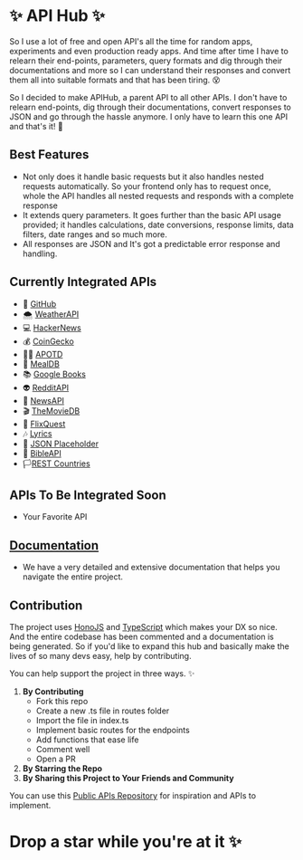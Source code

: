 # ✨ API Hub ✨

So I use a lot of free and open API's all the time for random apps, experiments and even production ready apps. And time after time I have to relearn their end-points, parameters, query formats and dig through their documentations and more so I can understand their responses and convert them all into suitable formats and that has been tiring. 😵

So I decided to make APIHub, a parent API to all other APIs. I don't have to relearn end-points, dig through their documentations, convert responses to JSON and go through the hassle anymore. I only have to learn this one API and that's it! 🥳

## Best Features

- Not only does it handle basic requests but it also handles nested requests automatically. So your frontend only has to request once, whole the API handles all nested requests and responds with a complete response
- It extends query parameters. It goes further than the basic API usage provided; it handles calculations, date conversions, response limits, data filters, date ranges and so much more.
- All responses are JSON and It's got a predictable error response and handling.

## Currently Integrated APIs

- 🐙 [GitHub](https://api.github.com/)
- 🌨 [WeatherAPI](https://api.weatherapi.com/)
- 💻 [HackerNews](https://hacker-news.firebaseio.com/)
- 💰 [CoinGecko](https://api.coingecko.com/)
- 👩‍🚀 [APOTD](https://api.nasa.gov/)
- 🥙 [MealDB](https://themealdb.com)
- 📚 [Google Books](https://www.googleapis.com)
- 👽 [RedditAPI](https://www.reddit.com)
- 📰 [NewsAPI](https://newsapi.org)
- 🎬 [TheMovieDB](https://api.themoviedb.org)
- 🍿 [FlixQuest](https://flixquest-api.vercel.app)
- 🎶 [Lyrics](https://api.lyrics.ovh)
- 👤 [JSON Placeholder](https://jsonplaceholder.typicode.com)
- :book: [BibleAPI](https://rapidapi.com/ajith/api/holy-bible/)
- 🏳️[REST Countries](https://restcountries.com)

## APIs To Be Integrated Soon

- Your Favorite API

## [Documentation](https://apihub-seven.vercel.app/)

- We have a very detailed and extensive documentation that helps you navigate the entire project.

## Contribution

The project uses [HonoJS](https://hono.dev/) and [TypeScript](https://www.typescriptlang.org/) which makes your DX so nice. And the entire codebase has been commented and a documentation is being generated. So if you'd like to expand this hub and basically make the lives of so many devs easy, help by contributing.

You can help support the project in three ways. ✨

1. **By Contributing**
   - Fork this repo
   - Create a new .ts file in routes folder
   - Import the file in index.ts
   - Implement basic routes for the endpoints
   - Add functions that ease life
   - Comment well
   - Open a PR
1. **By Starring the Repo**
1. **By Sharing this Project to Your Friends and Community**

You can use this [Public APIs Repository](https://github.com/public-apis/public-apis) for inspiration and APIs to implement.

# Drop a star while you're at it ✨
